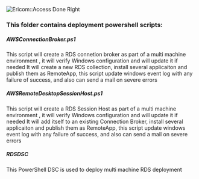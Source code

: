 ![Ericom::Access Done Right](http://www.ericom.com/imgs/home/EricomLogo2.jpg "Ericom Logo") 

### This folder contains deployment powershell scripts:

##### AWSConnectionBroker.ps1

This script will create a RDS connetion broker as part of a multi machine environment , it will verify Windows configuration and will update it if needed
It will create a new RDS collection, install several applicaiton and publish them as RemoteApp, this script update windows event log with any failure of success, 
and also can send a mail on severe errors

##### AWSRemoteDesktopSessionHost.ps1 

This script will create a RDS Session Host as part of a multi machine environment , it will verify Windows configuration and will update it if needed
It will add itself to an existing Connection Broker, install several applicaiton and publish them as RemoteApp, this script update windows event log with any failure of success, 
and also can send a mail on severe errors

##### RDSDSC

This PowerShell DSC is used to deploy multi machine RDS deployment